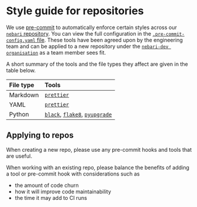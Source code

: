 # Style guide for repositories

We use [pre-commit](https://pre-commit.com/) to automatically enforce certain styles across our [`nebari` repository][nebari-repo].
You can view the full configuration in the [`.pre-commit-config.yaml` file](https://github.com/nebari-dev/nebari/blob/main/.pre-commit-config.yaml).
These tools have been agreed upon by the engineering team and can be applied to a new repository under the [`nebari-dev organisation`][nebari-dev-organisation] as a team member sees fit.

A short summary of the tools and the file types they affect are given in the table below.

| File type | Tools                                                                                                                                 |
| :-------- | :------------------------------------------------------------------------------------------------------------------------------------ |
| Markdown  | [`prettier`](https://prettier.io/)                                                                                                    |
| YAML      | [`prettier`](https://prettier.io/)                                                                                                    |
| Python    | [`black`](https://black.readthedocs.io/), [`flake8`](https://flake8.pycqa.org/), [`pyupgrade`](https://github.com/asottile/pyupgrade) |

## Applying to repos

When creating a new repo, please use any pre-commit hooks and tools that are useful.

When working with an existing repo, please balance the benefits of adding a tool or pre-commit hook with considerations such as

- the amount of code churn
- how it will improve code maintainability
- the time it may add to CI runs

<!-- links -->

[pre-commit-nebari]: ***
[nebari-dev-organisation]: https://github.com/nebari-dev
[nebari-repo]: https://github.com/nebari-dev/nebari
